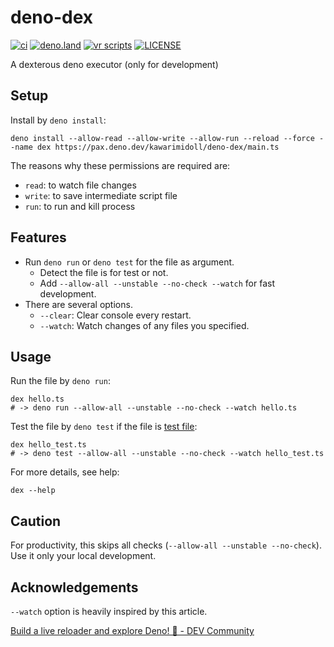 # deno-dex

[![ci](https://github.com/kawarimidoll/deno-dex/workflows/ci/badge.svg)](.github/workflows/ci.yml)
[![deno.land](https://img.shields.io/badge/deno-%5E1.16.0-green?logo=deno)](https://deno.land)
[![vr scripts](https://badges.velociraptor.run/flat.svg)](https://velociraptor.run)
[![LICENSE](https://img.shields.io/badge/license-MIT-brightgreen)](LICENSE)

A dexterous deno executor (only for development)

## Setup

Install by `deno install`:

```
deno install --allow-read --allow-write --allow-run --reload --force --name dex https://pax.deno.dev/kawarimidoll/deno-dex/main.ts
```

The reasons why these permissions are required are:

- `read`: to watch file changes
- `write`: to save intermediate script file
- `run`: to run and kill process

## Features

- Run `deno run` or `deno test` for the file as argument.
  - Detect the file is for test or not.
  - Add `--allow-all --unstable --no-check --watch` for fast development.
- There are several options.
  - `--clear`: Clear console every restart.
  - `--watch`: Watch changes of any files you specified.

## Usage

Run the file by `deno run`:

```
dex hello.ts
# -> deno run --allow-all --unstable --no-check --watch hello.ts
```

Test the file by `deno test` if the file is
[test file](https://deno.land/manual/testing#testing):

```
dex hello_test.ts
# -> deno test --allow-all --unstable --no-check --watch hello_test.ts
```

For more details, see help:

```
dex --help
```

## Caution

For productivity, this skips all checks (`--allow-all --unstable --no-check`).
Use it only your local development.

## Acknowledgements

`--watch` option is heavily inspired by this article.

[Build a live reloader and explore Deno! 🦕 - DEV Community](https://dev.to/otanriverdi/let-s-explore-deno-by-building-a-live-reloader-j47)
